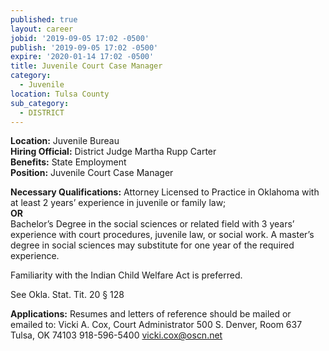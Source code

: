 ```yaml
---
published: true
layout: career
jobid: '2019-09-05 17:02 -0500'
publish: '2019-09-05 17:02 -0500'
expire: '2020-01-14 17:02 -0500'
title: Juvenile Court Case Manager
category:
  - Juvenile
location: Tulsa County
sub_category:
  - DISTRICT
---
```

**Location:** Juvenile Bureau  
**Hiring Official:** District Judge Martha Rupp Carter  
**Benefits:** State Employment  
**Position:** Juvenile Court Case Manager  

**Necessary Qualifications:** Attorney Licensed to Practice in Oklahoma with at least 2 years’ experience in juvenile or family law;  
**OR**  
Bachelor’s Degree in the social sciences or related field with 3 years’ experience with court procedures, juvenile law, or social work. A master’s degree in social sciences may substitute for one year of the required experience.

Familiarity with the Indian Child Welfare Act is preferred.

See Okla. Stat. Tit. 20 § 128

**Applications:**
Resumes and letters of reference should be mailed or emailed to:
Vicki A. Cox, Court Administrator
500 S. Denver, Room 637
Tulsa, OK 74103
918-596-5400
[vicki.cox@oscn.net](mailto:vicki.cox@oscn.net)
